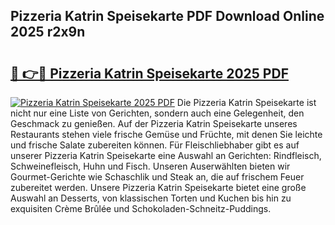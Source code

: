 ## Pizzeria Katrin Speisekarte PDF Download Online 2025 r2x9n

# <h2><a href="http://gc8z95f.nevu.top/?p=Pizzeria+Katrin+Speisekarte">🔗 👉🔴 Pizzeria Katrin Speisekarte 2025 PDF</a></h2>

[![Pizzeria Katrin Speisekarte 2025 PDF](https://i.imgur.com/dBaPXMq.png)](http://gc8z95f.nevu.top/?p=Pizzeria+Katrin+Speisekarte)
Die Pizzeria Katrin Speisekarte ist nicht nur eine Liste von Gerichten, sondern auch eine Gelegenheit, den Geschmack zu genießen. Auf der Pizzeria Katrin Speisekarte unseres Restaurants stehen viele frische Gemüse und Früchte, mit denen Sie leichte und frische Salate zubereiten können. Für Fleischliebhaber gibt es auf unserer Pizzeria Katrin Speisekarte eine Auswahl an Gerichten: Rindfleisch, Schweinefleisch, Huhn und Fisch. Unseren Auserwählten bieten wir Gourmet-Gerichte wie Schaschlik und Steak an, die auf frischem Feuer zubereitet werden. Unsere Pizzeria Katrin Speisekarte bietet eine große Auswahl an Desserts, von klassischen Torten und Kuchen bis hin zu exquisiten Crème Brûlée und Schokoladen-Schneitz-Puddings.
